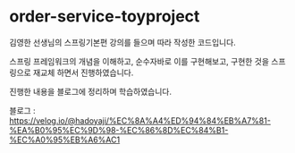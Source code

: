 # order-service-toyproject

김영한 선생님의 스프링기본편 강의를 들으며 따라 작성한 코드입니다.

스프링 프레임워크의 개념을 이해하고, 순수자바로 이를 구현해보고, 구현한 것을 스프링으로 재교체 하면서 진행하였습니다.

진행한 내용을 블로그에 정리하며 학습하였습니다.

블로그 
: https://velog.io/@hadoyaji/%EC%8A%A4%ED%94%84%EB%A7%81-%EA%B0%95%EC%9D%98-%EC%86%8D%EC%84%B1-%EC%A0%95%EB%A6%AC1
